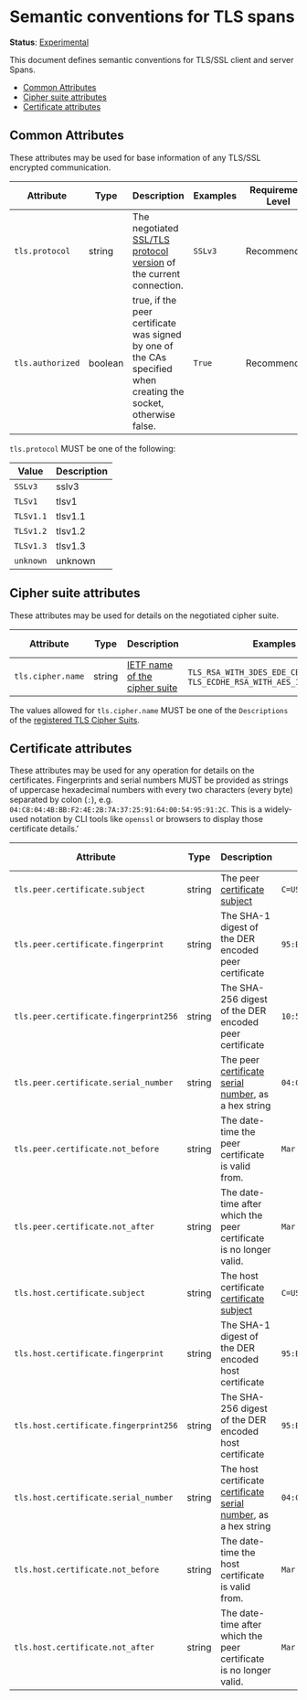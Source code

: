 # Semantic conventions for TLS spans

**Status**: [Experimental](../../document-status.md)

This document defines semantic conventions for TLS/SSL client and server Spans.

<!-- Re-generate TOC with `markdown-toc --no-first-h1 -i` -->

<!-- toc -->

- [Common Attributes](#common-attributes)
- [Cipher suite attributes](#cipher-suite-attributes)
- [Certificate attributes](#certificate-attributes)

<!-- tocstop -->

## Common Attributes

These attributes may be used for base information of any TLS/SSL encrypted communication.

<!-- semconv tls -->
| Attribute  | Type | Description  | Examples  | Requirement Level |
|---|---|---|---|---|
| `tls.protocol` | string | The negotiated [SSL/TLS protocol version](https://www.openssl.org/docs/man1.1.1/man3/SSL_get_version.html#RETURN-VALUES) of the current connection. | `SSLv3` | Recommended |
| `tls.authorized` | boolean | true, if the peer certificate was signed by one of the CAs specified when creating the socket, otherwise false. | `True` | Recommended |

`tls.protocol` MUST be one of the following:

| Value  | Description |
|---|---|
| `SSLv3` | sslv3 |
| `TLSv1` | tlsv1 |
| `TLSv1.1` | tlsv1.1 |
| `TLSv1.2` | tlsv1.2 |
| `TLSv1.3` | tlsv1.3 |
| `unknown` | unknown |
<!-- endsemconv -->

## Cipher suite attributes

These attributes may be used for details on the negotiated cipher suite.

<!-- semconv tls.cipher -->
| Attribute  | Type | Description  | Examples  | Requirement Level |
|---|---|---|---|---|
| `tls.cipher.name` | string | [IETF name of the cipher suite](https://datatracker.ietf.org/doc/html/rfc5246#appendix-A.5) | `TLS_RSA_WITH_3DES_EDE_CBC_SHA`; `TLS_ECDHE_RSA_WITH_AES_128_GCM_SHA256` | Recommended |
<!-- endsemconv -->

The values allowed for `tls.cipher.name` MUST be one of the `Descriptions` of the [registered TLS Cipher Suits](https://www.iana.org/assignments/tls-parameters/tls-parameters.xhtml#table-tls-parameters-4).

## Certificate attributes

These attributes may be used for any operation for details on the certificates.
Fingerprints and serial numbers MUST be provided as strings of uppercase hexadecimal numbers with every two characters (every byte) separated by colon (`:`), e.g. `04:C8:04:4B:BB:F2:4E:2B:7A:37:25:91:64:00:54:95:91:2C`.
This is a widely-used notation by CLI tools like `openssl` or browsers to display those certificate details.'

<!-- semconv tls.certificate -->
| Attribute  | Type | Description  | Examples  | Requirement Level |
|---|---|---|---|---|
| `tls.peer.certificate.subject` | string | The peer [certificate subject](https://datatracker.ietf.org/doc/html/rfc5280#section-4.1.2.6) | `C=US, ST=California, L=San Francisco, O=OpenTelemetry, Inc, CN=*.opentelemetry.io` | Recommended |
| `tls.peer.certificate.fingerprint` | string | The SHA-1 digest of the DER encoded peer certificate | `95:B4:D0:6E:CD:C1:2C:22:92:B8:CD:26:54:79:E4:84:E3:47:34:2E` | Recommended |
| `tls.peer.certificate.fingerprint256` | string | The SHA-256 digest of the DER encoded peer certificate | `10:5A:86:67:BC:22:43:55:62:88:21:31:1B:93:F0:62:7F:05:F2:D8:EE:19:C6:F3:D6:BB:60:91:DD:ED:95:D1` | Recommended |
| `tls.peer.certificate.serial_number` | string | The peer [certificate serial number](https://datatracker.ietf.org/doc/html/rfc5280#section-4.1.2.2), as a hex string | `04:C8:04:4B:BB:F2:4E:2B:7A:37:25:91:64:00:54:95:91:2C` | Recommended |
| `tls.peer.certificate.not_before` | string | The date-time the peer certificate is valid from. | `Mar 9 00:00:00 2021 GMT` | Recommended |
| `tls.peer.certificate.not_after` | string | The date-time after which the peer certificate is no longer valid. | `Mar 1 23:59:59 2022 GMT` | Recommended |
| `tls.host.certificate.subject` | string | The host certificate [certificate subject](https://datatracker.ietf.org/doc/html/rfc5280#section-4.1.2.6) | `C=US, ST=California, L=San Francisco, O=OpenTelemetry, Inc, CN=*.opentelemetry.io` | Recommended |
| `tls.host.certificate.fingerprint` | string | The SHA-1 digest of the DER encoded host certificate | `95:B4:D0:6E:CD:C1:2C:22:92:B8:CD:26:54:79:E4:84:E3:47:34:2E` | Recommended |
| `tls.host.certificate.fingerprint256` | string | The SHA-256 digest of the DER encoded host certificate | `95:B4:D0:6E:CD:C1:2C:22:92:B8:CD:26:54:79:E4:84:E3:47:34:2E` | Recommended |
| `tls.host.certificate.serial_number` | string | The host certificate [certificate serial number](https://datatracker.ietf.org/doc/html/rfc5280#section-4.1.2.2), as a hex string | `04:C8:04:4B:BB:F2:4E:2B:7A:37:25:91:64:00:54:95:91:2C` | Recommended |
| `tls.host.certificate.not_before` | string | The date-time the host certificate is valid from. | `Mar 9 00:00:00 2021 GMT` | Recommended |
| `tls.host.certificate.not_after` | string | The date-time after which the peer certificate is no longer valid. | `Mar 1 23:59:59 2022 GMT` | Recommended |
<!-- endsemconv -->